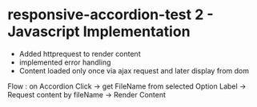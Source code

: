 # responsive-accordion-test 2 - Javascript Implementation

 + Added httprequest to render content
 + implemented error handling
 + Content loaded only once via ajax request and later display from dom


Flow : 
on Accordion Click -> 
get FileName from selected Option Label -> 
Request content by fileName -> 
Render Content

